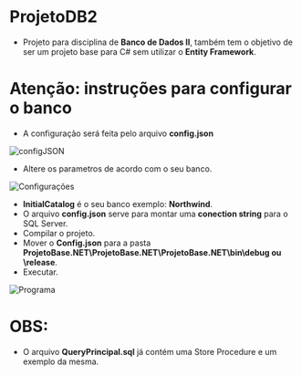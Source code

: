 # ProjetoDB2

- Projeto para disciplina de **Banco de Dados II**, também tem o objetivo de ser um projeto base para C# sem utilizar o **Entity Framework**.


# Atenção: instruções para configurar o banco

- A configuração será feita pelo arquivo **config.json**



![configJSON](https://user-images.githubusercontent.com/22552633/97258945-68a67600-17f8-11eb-887b-b7bce85cae9f.png)






- Altere os parametros de acordo com o seu banco.


![Configurações](https://user-images.githubusercontent.com/22552633/97257856-df8e3f80-17f5-11eb-8da4-b69abbddc289.png)



- **InitialCatalog** é o seu banco exemplo: **Northwind**.
- O arquivo **config.json** serve para montar uma __conection string__ para o SQL Server.
- Compilar o projeto.
- Mover o **Config.json** para a pasta **ProjetoBase.NET\ProjetoBase.NET\ProjetoBase.NET\bin\debug  ou \release**.
- Executar.




![Programa](https://user-images.githubusercontent.com/22552633/97258778-f5046900-17f7-11eb-819e-db6d4d988f60.png)





# OBS: 
- O arquivo **QueryPrincipal.sql** já contém uma Store Procedure e um exemplo da mesma. 
